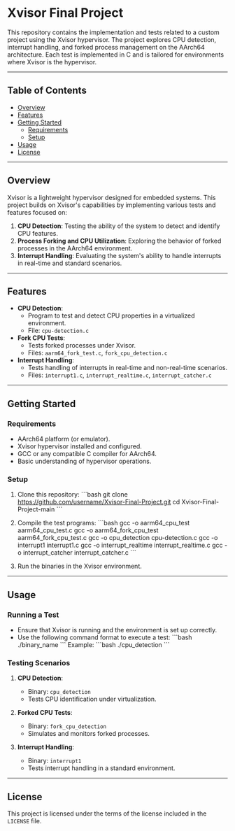 
# Xvisor Final Project

This repository contains the implementation and tests related to a custom project using the Xvisor hypervisor. The project explores CPU detection, interrupt handling, and forked process management on the AArch64 architecture. Each test is implemented in C and is tailored for environments where Xvisor is the hypervisor.

---

## Table of Contents

- [Overview](#overview)
- [Features](#features)
- [Getting Started](#getting-started)
  - [Requirements](#requirements)
  - [Setup](#setup)
- [Usage](#usage)
- [License](#license)

---

## Overview

Xvisor is a lightweight hypervisor designed for embedded systems. This project builds on Xvisor's capabilities by implementing various tests and features focused on:

1. **CPU Detection**: Testing the ability of the system to detect and identify CPU features.
2. **Process Forking and CPU Utilization**: Exploring the behavior of forked processes in the AArch64 environment.
3. **Interrupt Handling**: Evaluating the system's ability to handle interrupts in real-time and standard scenarios.

---

## Features

- **CPU Detection**:
  - Program to test and detect CPU properties in a virtualized environment.
  - File: `cpu-detection.c`
- **Fork CPU Tests**:
  - Tests forked processes under Xvisor.
  - Files: `aarm64_fork_test.c`, `fork_cpu_detection.c`
- **Interrupt Handling**:
  - Tests handling of interrupts in real-time and non-real-time scenarios.
  - Files: `interrupt1.c`, `interrupt_realtime.c`, `interrupt_catcher.c`

---

## Getting Started

### Requirements

- AArch64 platform (or emulator).
- Xvisor hypervisor installed and configured.
- GCC or any compatible C compiler for AArch64.
- Basic understanding of hypervisor operations.

### Setup

1. Clone this repository:
   \`\`\`bash
   git clone https://github.com/username/Xvisor-Final-Project.git
   cd Xvisor-Final-Project-main
   \`\`\`

2. Compile the test programs:
   \`\`\`bash
   gcc -o aarm64_cpu_test aarm64_cpu_test.c
   gcc -o aarm64_fork_cpu_test aarm64_fork_cpu_test.c
   gcc -o cpu_detection cpu-detection.c
   gcc -o interrupt1 interrupt1.c
   gcc -o interrupt_realtime interrupt_realtime.c
   gcc -o interrupt_catcher interrupt_catcher.c
   \`\`\`

3. Run the binaries in the Xvisor environment.

---

## Usage

### Running a Test

- Ensure that Xvisor is running and the environment is set up correctly.
- Use the following command format to execute a test:
  \`\`\`bash
  ./binary_name
  \`\`\`
  Example:
  \`\`\`bash
  ./cpu_detection
  \`\`\`

### Testing Scenarios

1. **CPU Detection**:
   - Binary: `cpu_detection`
   - Tests CPU identification under virtualization.

2. **Forked CPU Tests**:
   - Binary: `fork_cpu_detection`
   - Simulates and monitors forked processes.

3. **Interrupt Handling**:
   - Binary: `interrupt1`
   - Tests interrupt handling in a standard environment.

---

## License

This project is licensed under the terms of the license included in the `LICENSE` file.
